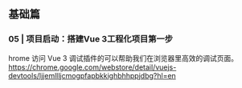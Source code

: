<!--
 * @Author: zhangyu
 * @Email: zhangdulin@outlook.com
 * @Date: 2022-09-21 18:51:48
 * @LastEditors: zhangyu
 * @LastEditTime: 2022-11-30 17:48:39
 * @Description: 
-->

## 基础篇 
### 05 | 项目启动：搭建Vue 3工程化项目第一步
hrome 访问 Vue 3 调试插件的可以帮助我们在浏览器里高效的调试页面。
https://chrome.google.com/webstore/detail/vuejs-devtools/ljjemllljcmogpfapbkkighbhhppjdbg?hl=en

